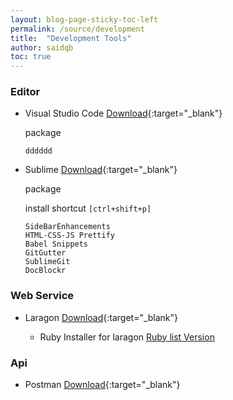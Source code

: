 ```yaml
---
layout: blog-page-sticky-toc-left
permalink: /source/development
title:  "Development Tools"
author: saidqb
toc: true
---
```



### Editor

+ Visual Studio Code [Download](https://code.visualstudio.com/download){:target="_blank"}
	
	package
	```
	dddddd
	```
+ Sublime [Download](https://www.sublimetext.com/download){:target="_blank"}

	package

	install shortcut ``[ctrl+shift+p]``

	```
	SideBarEnhancements
	HTML-CSS-JS Prettify
	Babel Snippets
	GitGutter
	SublimeGit
	DocBlockr
	```

### Web Service

+ Laragon [Download](https://laragon.org/download/index.html){:target="_blank"}
	
	- Ruby Installer for laragon [Ruby list Version](https://raw.githubusercontent.com/oneclick/rubyinstaller.org-website/master/_data/downloads.yaml)

### Api

+ Postman [Download](https://www.postman.com/downloads){:target="_blank"}



